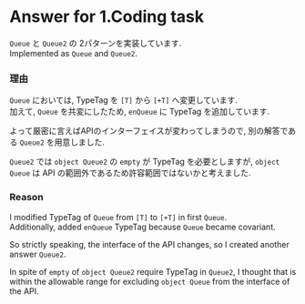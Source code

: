 # Answer for 1.Coding task

`Queue` と `Queue2` の 2パターンを実装しています.  
Implemented as `Queue` and `Queue2`.  

### 理由

`Queue` においては, TypeTag を `[T]` から `[+T]` へ変更しています.  
加えて, `Queue` を共変にしたため,  `enQueue` に TypeTag を追加しています.  

よって厳密に言えばAPIのインターフェイスが変わってしまうので, 別の解答である `Queue2` を用意しました.  

`Queue2` では `object Queue2` の `empty` が TypeTag を必要としますが, `object Queue` は API の範囲外であるため許容範囲ではないかと考えました.  


### Reason

I modified TypeTag of `Queue` from `[T]` to `[+T]` in first `Queue`.  
Additionally, added `enQueue` TypeTag because `Queue` became covariant.  

So strictly speaking, the interface of the API changes, so I created another answer `Queue2`.  

In spite of `empty` of `object Queue2` require TypeTag in `Queue2`, I thought that is within the allowable range for excluding `object Queue` from the interface of the API.  
